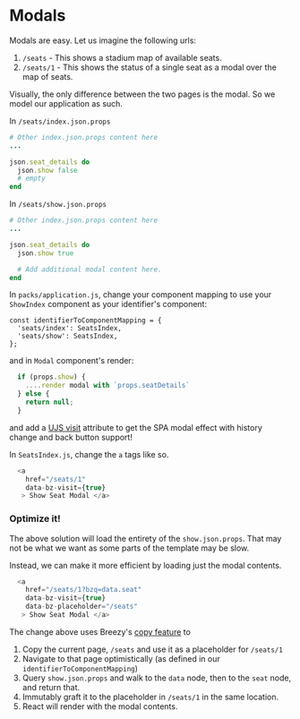 # Modals

Modals are easy. Let us imagine the following urls:

1. `/seats` - This shows a stadium map of available seats.
2. `/seats/1` - This shows the status of a single seat as a modal over the map
of seats.

Visually, the only difference between the two pages is the modal. So we model
our application as such.

In `/seats/index.json.props`

```ruby
# Other index.json.props content here
...

json.seat_details do
  json.show false
  # empty
end
```

In `/seats/show.json.props`

```ruby
# Other index.json.props content here
...

json.seat_details do
  json.show true

  # Add additional modal content here.
end
```

In `packs/application.js`, change your component mapping to use your `ShowIndex`
component as your identifier's component:

```
const identifierToComponentMapping = {
  'seats/index': SeatsIndex,
  'seats/show': SeatsIndex,
};
```

and in `Modal` component's render:

```js
  if (props.show) {
    ....render modal with `props.seatDetails`
  } else {
    return null;
  }
```

and add a [UJS visit] attribute to get the SPA modal effect with history change
and back button support!

In `SeatsIndex.js`, change the `a` tags like so.

```js
  <a
    href="/seats/1"
    data-bz-visit={true}
   > Show Seat Modal </a>
```

### Optimize it!

The above solution will load the entirety of the `show.json.props`. That may
not be what we want as some parts of the template may be slow.

Instead, we can make it more efficient by loading just the modal contents.

```js
  <a
    href="/seats/1?bzq=data.seat"
    data-bz-visit={true}
    data-bz-placeholder="/seats"
   > Show Seat Modal </a>
```

The change above uses Breezy's [copy feature] to

1. Copy the current page, `/seats` and use it as a placeholder for `/seats/1`
2. Navigate to that page optimistically (as defined in our `identifierToComponentMapping`)
3. Query `show.json.props` and walk to the `data` node, then to the `seat` node,
and return that.
4. Immutably graft it to the placeholder in `/seats/1` in the same location.
5. React will render with the modal contents.

[copy feature]: ./navigation.md#placeholders
[UJS visit]: ./navigation.md#single-page-navigation-using-visit
